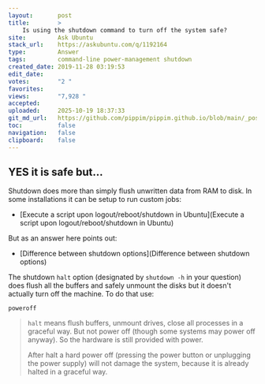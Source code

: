 ```yaml
---
layout:       post
title:        >
    Is using the shutdown command to turn off the system safe?
site:         Ask Ubuntu
stack_url:    https://askubuntu.com/q/1192164
type:         Answer
tags:         command-line power-management shutdown
created_date: 2019-11-28 03:19:53
edit_date:    
votes:        "2 "
favorites:    
views:        "7,928 "
accepted:     
uploaded:     2025-10-19 18:37:33
git_md_url:   https://github.com/pippim/pippim.github.io/blob/main/_posts/2019/2019-11-28-Is-using-the-shutdown-command-to-turn-off-the-system-safe_.md
toc:          false
navigation:   false
clipboard:    false
---
```


## YES it is safe but...

Shutdown does more than simply flush unwritten data from RAM to disk. In some installations it can be setup to run custom jobs:

- [Execute a script upon logout/reboot/shutdown in Ubuntu](Execute a script upon logout/reboot/shutdown in Ubuntu)

But as an answer here points out:

- [Difference between shutdown options](Difference between shutdown options)

The shutdown `halt` option (designated by `shutdown -h` in your question) does flush all the buffers and safely unmount the disks but it doesn't actually turn off the machine. To do that use:

``` 
poweroff
```

> `halt` means flush buffers, unmount drives, close all processes in a  
> graceful way. But not power off (though some systems may power off  
> anyway). So the hardware is still provided with power.  
>   
> After halt a hard power off (pressing the power button or unplugging  
> the power supply) will not damage the system, because it is already  
> halted in a graceful way.  
